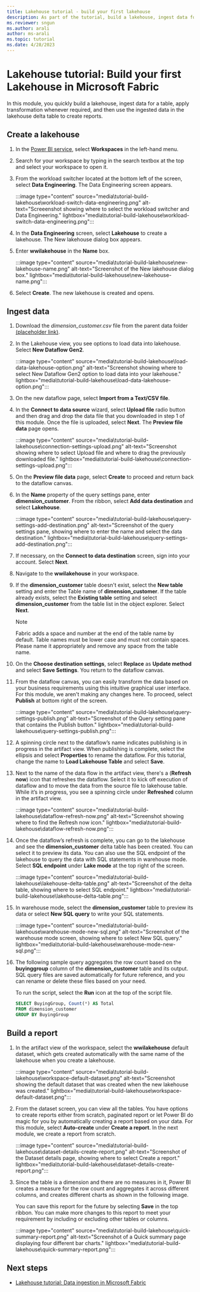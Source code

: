 ```yaml
---
title: Lakehouse tutorial - build your first lakehouse
description: As part of the tutorial, build a lakehouse, ingest data for a table, transform data as needed, and use the data to create reports.
ms.reviewer: sngun
ms.author: arali
author: ms-arali
ms.topic: tutorial
ms.date: 4/28/2023
---
```


# Lakehouse tutorial: Build your first Lakehouse in Microsoft Fabric

In this module, you quickly build a lakehouse, ingest data for a table, apply transformation whenever required, and then use the ingested data in the lakehouse delta table to create reports.

## Create a lakehouse

1. In the [Power BI service](https://powerbi.com/), select **Workspaces** in the left-hand menu.

1. Search for your workspace by typing in the search textbox at the top and select your workspace to open it.

1. From the workload switcher located at the bottom left of the screen, select **Data Engineering**. The Data Engineering screen appears.

   :::image type="content" source="media\tutorial-build-lakehouse\workload-switch-data-engineering.png" alt-text="Screeenshot showing where to select the workload switcher and Data Engineering." lightbox="media\tutorial-build-lakehouse\workload-switch-data-engineering.png":::

1. In the **Data Engineering** screen, select **Lakehouse** to create a lakehouse. The New lakehouse dialog box appears.

1. Enter **wwilakehouse** in the **Name** box.

   :::image type="content" source="media\tutorial-build-lakehouse\new-lakehouse-name.png" alt-text="Screenshot of the New lakehouse dialog box." lightbox="media\tutorial-build-lakehouse\new-lakehouse-name.png":::

1. Select **Create**. The new lakehouse is created and opens.

## Ingest data

1. Download the *dimension_customer.csv* file from the parent data folder [(placeholder link)](../placeholder.md).

1. In the Lakehouse view, you see options to load data into lakehouse. Select **New Dataflow Gen2**.

   :::image type="content" source="media\tutorial-build-lakehouse\load-data-lakehouse-option.png" alt-text="Screenshot showing where to select New Dataflow Gen2 option to load data into your lakehouse." lightbox="media\tutorial-build-lakehouse\load-data-lakehouse-option.png":::

1. On the new dataflow page, select **Import from a Text/CSV file**.

1. In the **Connect to data source** wizard, select **Upload file** radio button and then drag and drop the data file that you downloaded in step 1 of this module. Once the file is uploaded, select **Next**. The **Preview file data** page opens.

   :::image type="content" source="media\tutorial-build-lakehouse\connection-settings-upload.png" alt-text="Screenshot showing where to select Upload file and where to drag the previously downloaded file." lightbox="media\tutorial-build-lakehouse\connection-settings-upload.png":::

1. On the **Preview file data** page, select **Create** to proceed and return back to the dataflow canvas.

1. In the **Name** property of the query settings pane, enter **dimension_customer**. From the ribbon, select **Add data destination** and select **Lakehouse**.

   :::image type="content" source="media\tutorial-build-lakehouse\query-settings-add-destination.png" alt-text="Screenshot of the query settings pane, showing where to enter the name and select the data destination." lightbox="media\tutorial-build-lakehouse\query-settings-add-destination.png":::

1. If necessary, on the **Connect to data destination** screen, sign into your account. Select **Next**.

1. Navigate to the **wwilakehouse** in your workspace.

1. If the **dimension_customer** table doesn't exist, select the **New table** setting and enter the Table name of **dimension_customer**. If the table already exists, select the **Existing table** setting and select **dimension_customer** from the table list in the object explorer. Select **Next**.

   > [!NOTE]
   > Fabric adds a space and number at the end of the table name by default. Table names must be lower case and must not contain spaces. Please name it appropriately and remove any space from the table name.

1. On the **Choose destination settings**, select **Replace** as **Update method** and select **Save Settings**. You return to the dataflow canvas.

1. From the dataflow canvas, you can easily transform the data based on your business requirements using this intuitive graphical user interface. For this module, we aren't making any changes here. To proceed, select **Publish** at bottom right of the screen.

   :::image type="content" source="media\tutorial-build-lakehouse\query-settings-publish.png" alt-text="Screenshot of the Query setting pane that contains the Publish button." lightbox="media\tutorial-build-lakehouse\query-settings-publish.png":::

1. A spinning circle next to the dataflow’s name indicates publishing is in progress in the artifact view. When publishing is complete, select the ellipsis and select **Properties** to rename the dataflow. For this tutorial, change the name to **Load Lakehouse Table** and select **Save**.

1. Next to the name of the data flow in the artifact view, there's a (**Refresh now**) icon that refreshes the dataflow. Select it to kick off execution of dataflow and to move the data from the source file to lakehouse table. While it’s in progress, you see a spinning circle under **Refreshed** column in the artifact view.

   :::image type="content" source="media\tutorial-build-lakehouse\dataflow-refresh-now.png" alt-text="Screenshot showing where to find the Refresh now icon." lightbox="media\tutorial-build-lakehouse\dataflow-refresh-now.png":::

1. Once the dataflow’s refresh is complete, you can go to the lakehouse and see the **dimension_customer** delta table has been created. You can select it to preview its data. You can also use the SQL endpoint of the lakehouse to query the data with SQL statements in warehouse mode. Select **SQL endpoint** under **Lake mode** at the top right of the screen.

   :::image type="content" source="media\tutorial-build-lakehouse\lakehouse-delta-table.png" alt-text="Screenshot of the delta table, showing where to select SQL endpoint." lightbox="media\tutorial-build-lakehouse\lakehouse-delta-table.png":::

1. In warehouse mode, select the **dimension_customer** table to preview its data or select **New SQL query** to write your SQL statements.

   :::image type="content" source="media\tutorial-build-lakehouse\warehouse-mode-new-sql.png" alt-text="Screenshot of the warehouse mode screen, showing where to select New SQL query." lightbox="media\tutorial-build-lakehouse\warehouse-mode-new-sql.png":::

1. The following sample query aggregates the row count based on the **buyinggroup** column of the **dimension_customer** table and its output. SQL query files are saved automatically for future reference, and you can rename or delete these files based on your need.

   To run the script, select the **Run** icon at the top of the script file.

   ```sql
   SELECT BuyingGroup, Count(*) AS Total
   FROM dimension_customer
   GROUP BY BuyingGroup
   ```

## Build a report

1. In the artifact view of the workspace, select the **wwilakehouse** default dataset, which gets created automatically with the same name of the lakehouse when you create a lakehouse.

   :::image type="content" source="media\tutorial-build-lakehouse\workspace-default-dataset.png" alt-text="Screenshot showing the default dataset that was created when the new lakehouse was created." lightbox="media\tutorial-build-lakehouse\workspace-default-dataset.png":::

1. From the dataset screen, you can view all the tables. You have options to create reports either from scratch, paginated report or let Power BI do magic for you by automatically creating a report based on your data. For this module, select **Auto-create** under **Create a report**. In the next module, we create a report from scratch.

   :::image type="content" source="media\tutorial-build-lakehouse\dataset-details-create-report.png" alt-text="Screenshot of the Dataset details page, showing where to select Create a report." lightbox="media\tutorial-build-lakehouse\dataset-details-create-report.png":::

1. Since the table is a dimension and there are no measures in it, Power BI creates a measure for the row count and aggregates it across different columns, and creates different charts as shown in the following image.

   You can save this report for the future by selecting **Save** in the top ribbon. You can make more changes to this report to meet your requirement by including or excluding other tables or columns.

   :::image type="content" source="media\tutorial-build-lakehouse\quick-summary-report.png" alt-text="Screenshot of a Quick summary page displaying four different bar charts." lightbox="media\tutorial-build-lakehouse\quick-summary-report.png":::

## Next steps

- [Lakehouse tutorial: Data ingestion in Microsoft Fabric](tutorial-lakehouse-data-ingestion.md)
